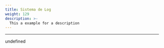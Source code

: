 ```yaml
---
title: Sistema de Log
weight: 129
description: >-
  This a example for a description
---
```


---

undefined
